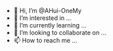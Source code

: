 - 👋 Hi, I’m @AHui-OneMy
- 👀 I’m interested in ...
- 🌱 I’m currently learning ...
- 💞️ I’m looking to collaborate on ...
- 📫 How to reach me ...

<!---
AHui-OneMy/AHui-OneMy is a ✨ special ✨ repository because its `README.md` (this file) appears on your GitHub profile.
You can click the Preview link to take a look at your changes.
--->
